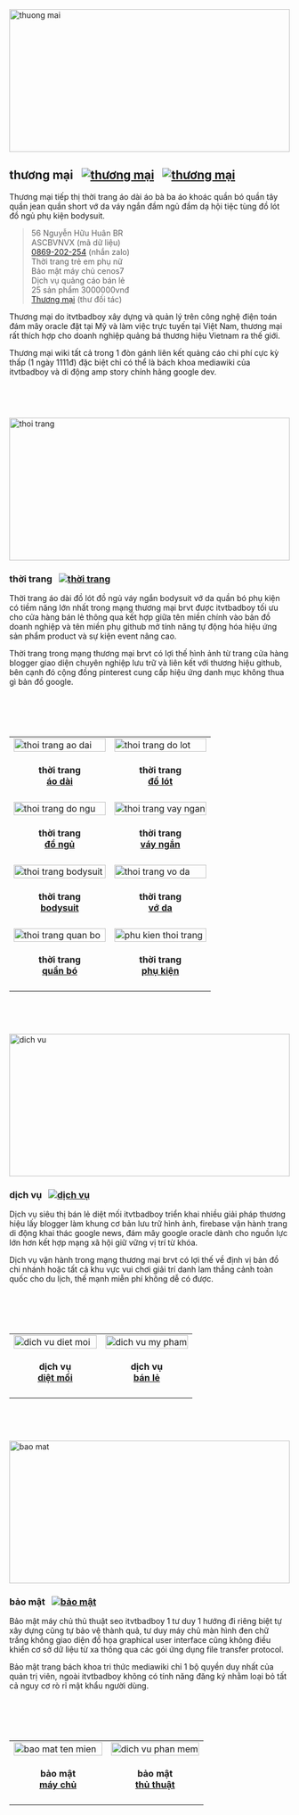 <img alt="thuong mai" src="https://wiki.thuongmai.blog/images/f/f7/512-vietnam.jpg" width="100%" height="256px"/>

## thương mại&nbsp;&nbsp;&nbsp;[![thương mại](https://www.thuongmai.blog/image/pinterest.png "Thương mại Pinterest")](https://www.pinterest.com/itvtbadboy/)&nbsp;&nbsp;&nbsp;[![thương mại](https://www.thuongmai.blog/image/youtube.png "Thương mại Youtube")](https://www.youtube.com/@thuongmaibrvt)
<p>Thương mại tiếp thị thời trang áo dài áo bà ba áo khoác quần bó quần tây quần jean quần short vớ da váy ngắn đầm ngủ đầm dạ hội tiệc tùng đồ lót đồ ngủ phụ kiện bodysuit.</p>

> 56 Nguyễn Hữu Huân BR<br/>
> ASCBVNVX (mã dữ liệu)<br/>
> <a href="https://zalo.me/869202254" title="thương mại" target="_blank">0869-202-254</a> (nhắn zalo)<br/>
> Thời trang trẻ em phụ nữ<br/>
> Bảo mật máy chủ cenos7<br/>
> Dịch vụ quảng cáo bán lẻ<br/>
> 25 sản phẩm 3000000vnđ<br/>
> <a href="mailto:thuongmaibrvt@gmail.com" title="thương mại" target="_blank">Thương mại</a> (thư đối tác)

<p>Thương mại do itvtbadboy xây dựng và quản lý trên công nghệ điện toán đám mây oracle đặt tại Mỹ và làm việc trực tuyến tại Việt Nam, thương mại rất thích hợp cho doanh nghiệp quảng bá thương hiệu Vietnam ra thế giới.</p>
<p>Thương mại wiki tất cả trong 1 đòn gánh liên kết quảng cáo chi phí cực kỳ thấp (1 ngày 1111đ) đặc biệt chỉ có thể là bách khoa mediawiki của itvtbadboy và di động amp story chính hãng google dev.</p>

<div style="padding-top: 30px; padding-bottom: 30px;"></div>

<img alt="thoi trang" src="https://wiki.thuongmai.blog/images/b/b9/Thoi-trang.jpg" width="100%" height="256px"/>

### thời trang&nbsp;&nbsp;&nbsp;[![thời trang](https://www.thuongmai.blog/image/awesome.svg "Thời trang  thương mại")](https://www.google.com/search?q=site%3Ahttps%3A%2F%2Fwww.thuongmai.blog%2F+thoitrang)
<p>Thời trang áo dài đồ lót đồ ngủ váy ngắn bodysuit vớ da quần bó phụ kiện có tiềm năng lớn nhất trong mạng thương mại brvt được itvtbadboy tối ưu cho cửa hàng bán lẻ thông qua kết hợp giữa tên miền chính vào bản đồ doanh nghiệp và tên miền phụ github mở tính năng tự động hóa hiệu ứng sản phẩm product và sự kiện event nâng cao.</p>
<p>Thời trang trong mạng thương mại brvt có lợi thế hình ảnh từ trang cửa hàng blogger giao diện chuyên nghiệp lưu trữ và liên kết với thương hiệu github, bên cạnh đó cộng đồng pinterest cung cấp hiệu ứng danh mục không thua gì bản đồ google.</p>

<div style="padding-top: 30px; padding-bottom: 30px;"></div>

<table style="width: 100%;">
	<tr>
		<td style="width: 50%;">
			<img class="image" src="https://wiki.thuongmai.blog/images/6/66/Ao-dai-satin-trang.jpg" width="100%;" alt="thoi trang ao dai"/>
			<h4 style="text-align: center;">thời trang <br><a href="https://wiki.thuongmai.blog/index.php/MediaWiki:Ao_dai" title="thời trang áo dài" target="_blank">áo dài</a></h4>
		</td>
		<td style="width: 50%;">
			<img class="image" src="https://wiki.thuongmai.blog/images/b/ba/Do-lot-satin-xanh.jpg" width="100%;" alt="thoi trang do lot"/>
			<h4 style="text-align: center;">thời trang <br><a href="https://wiki.thuongmai.blog/index.php/MediaWiki:Do_lot" title="thời trang đồ lót" target="_blank">đồ lót</a></h4>
		</td>
	</tr>
	<tr>
		<td style="width: 50%;">
			<img class="image" src="https://wiki.thuongmai.blog/images/8/8a/Do-ngu-satin-trang.jpg" width="100%;" alt="thoi trang do ngu"/>
			<h4 style="text-align: center;">thời trang <br><a href="https://wiki.thuongmai.blog/index.php/MediaWiki:Do_ngu" title="thời trang đồ ngủ" target="_blank">đồ ngủ</a></h4>
		</td>
		<td style="width: 50%;">
			<img class="image" src="https://wiki.thuongmai.blog/images/9/92/Vay-ngan-satin-vang.jpg" width="100%;" alt="thoi trang vay ngan"/>
			<h4 style="text-align: center;">thời trang <br><a href="https://wiki.thuongmai.blog/index.php/MediaWiki:Vay_ngan" title="thời trang váy ngắn" target="_blank">váy ngắn</a></h4>
		</td>
	</tr>
	<tr>
		<td style="width: 50%;">
			<img class="image" src="https://wiki.thuongmai.blog/images/6/6e/Bodysuit-satin-xam.jpg" width="100%;" alt="thoi trang bodysuit"/>
			<h4 style="text-align: center;">thời trang <br><a href="https://wiki.thuongmai.blog/index.php/MediaWiki:Bodysuit" title="thời trang bodysuit" target="_blank">bodysuit</a></h4>
		</td>
		<td style="width: 50%;">
			<img class="image" src="https://wiki.thuongmai.blog/images/d/d1/Vo-da-luoi-trang.jpg" width="100%;" alt="thoi trang vo da"/>
			<h4 style="text-align: center;">thời trang <br><a href="https://wiki.thuongmai.blog/index.php/MediaWiki:Vo_da" title="thời trang vớ da" target="_blank">vớ da</a></h4>
		</td>
	</tr>
	<tr>
		<td style="width: 50%;">
			<img class="image" src="https://wiki.thuongmai.blog/images/1/1b/Legging-satin-xam.jpg" width="100%;" alt="thoi trang quan bo"/>
			<h4 style="text-align: center;">thời trang <br><a href="https://wiki.thuongmai.blog/index.php/MediaWiki:Legging" title="thời trang quần bó" target="_blank">quần bó</a></h4>
		</td>
		<td style="width: 50%;">
			<img class="image" src="https://wiki.thuongmai.blog/images/d/d8/Mat-kinh.jpg" width="100%;" alt="phu kien thoi trang"/>
			<h4 style="text-align: center;">thời trang <br><a href="https://wiki.thuongmai.blog/index.php/MediaWiki:Mat_kinh" title="phụ kiện thời trang" target="_blank">phụ kiện</a></h4>
		</td>
	</tr>
</table>

<div style="padding-top: 30px; padding-bottom: 30px;"></div>

<img alt="dich vu" src="https://wiki.thuongmai.blog/images/a/ab/Bootstrap-v4.jpg" width="100%" height="256px"/>

### dịch vụ&nbsp;&nbsp;&nbsp;[![dịch vụ](https://www.thuongmai.blog/image/awesome.svg "Dịch vụ thương mại")](https://www.google.com/search?q=site%3Ahttps%3A%2F%2Fwww.thuongmai.blog%2F+dichvu)
<p>Dịch vụ siêu thị bán lẻ diệt mối itvtbadboy triển khai nhiều giải pháp thương hiệu lấy blogger làm khung cơ bản lưu trữ hình ảnh, firebase vận hành trang di động khai thác google news, đám mây google oracle dành cho nguồn lực lớn hơn kết hợp mạng xã hội giữ vững vị trí từ khóa.</p>
<p>Dịch vụ vận hành trong mạng thương mại brvt có lợi thế về định vị bản đồ chi nhánh hoặc tất cả khu vực vui chơi giải trí danh lam thắng cảnh toàn quốc cho du lịch, thế mạnh miễn phí không dễ có được.</p>

<div style="padding-top: 30px; padding-bottom: 30px;"></div>

<table style="width: 100%;">
	<tr>
		<td style="width: 50%;">
			<img class="image" src="https://wiki.thuongmai.blog/images/e/ea/Logo-dietmoire.jpg" width="100%;" alt="dich vu diet moi"/>
			<h4 style="text-align: center;">dịch vụ <br><a href="https://wiki.thuongmai.blog/index.php/Category:Diet_moi_re" title="dịch vụ diệt mối" target="_blank">diệt mối</a></h4>
		</td>
		<td style="width: 50%;">
			<img class="image" src="https://wiki.thuongmai.blog/images/8/85/Dau-goi-buoi-su-dung.jpg" width="100%;" alt="dich vu my pham"/>
			<h4 style="text-align: center;">dịch vụ <br><a href="https://wiki.thuongmai.blog/index.php/MediaWiki:My_pham" title="dịch vụ mỹ phẩm" target="_blank">bán lẻ</a></h4>
		</td>
	</tr>
</table>

<div style="padding-top: 30px; padding-bottom: 30px;"></div>

<img alt="bao mat" src="https://wiki.thuongmai.blog/images/c/ce/Bao-mat.jpg" width="100%" height="256px"/>

### bảo mật&nbsp;&nbsp;&nbsp;[![bảo mật](https://www.thuongmai.blog/image/awesome.svg "Bảo mật thương mại")](https://www.google.com/search?q=site%3Ahttps%3A%2F%2Fwww.thuongmai.blog%2F+baomat)
<p>Bảo mật máy chủ thủ thuật seo itvtbadboy 1 tư duy 1 hướng đi riêng biệt tự xây dựng cũng tự bảo vệ thành quả, tư duy máy chủ màn hình đen chữ trắng không giao diện đồ họa graphical user interface cũng không điều khiển cơ sở dữ liệu từ xa thông qua các gói ứng dụng file transfer protocol.</p>
<p>Bảo mật trang bách khoa tri thức mediawiki chỉ 1 bộ quyền duy nhất của quản trị viên, ngoài itvtbadboy không có tính năng đăng ký nhằm loại bỏ tất cả nguy cơ rò rỉ mật khẩu người dùng.</p>

<div style="padding-top: 30px; padding-bottom: 30px;"></div>

<table style="width: 100%;">
	<tr>
		<td style="width: 50%;">
			<img class="image" src="https://wiki.thuongmai.blog/images/c/c9/Bao-mat-github.jpg" width="100%;" alt="bao mat ten mien"/>
			<h4 style="text-align: center;">bảo mật <br><a href="https://wiki.thuongmai.blog/index.php/MediaWiki:Ten_mien" title="bảo mật tên miền" target="_blank">máy chủ</a></h4>
		</td>
		<td style="width: 50%;">
			<img class="image" src="https://wiki.thuongmai.blog/images/6/6c/Ten-mien-mat-bao.jpg" width="100%;" alt="dich vu phan mem"/>
			<h4 style="text-align: center;">bảo mật <br><a href="https://wiki.thuongmai.blog/index.php/MediaWiki:Phan_mem" title="bảo mật phần mềm" target="_blank">thủ thuật</a></h4>
		</td>
	</tr>
</table>
